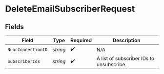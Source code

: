 # DeleteEmailSubscriberRequest


## Fields

| Field                                    | Type                                     | Required                                 | Description                              |
| ---------------------------------------- | ---------------------------------------- | ---------------------------------------- | ---------------------------------------- |
| `NuncConnectionID`                       | *string*                                 | :heavy_check_mark:                       | N/A                                      |
| `SubscriberIds`                          | *string*                                 | :heavy_check_mark:                       | A list of subscriber IDs to unsubscribe. |